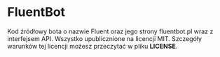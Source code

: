 # FluentBot

Kod źródłowy bota o nazwie Fluent oraz jego strony fluentbot.pl wraz z interfejsem API. Wszystko upublicznione na licencji MIT. Szczegóły warunków tej licencji możesz przeczytać w pliku **LICENSE**.
